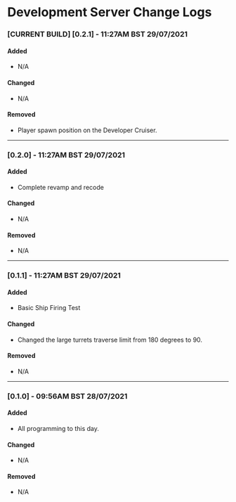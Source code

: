 # Development Server Change Logs

### **[CURRENT BUILD] [0.2.1]** - 11:27AM BST 29/07/2021

#### Added
- N/A

#### Changed
- N/A

#### Removed
- Player spawn position on the Developer Cruiser.

---------------------------------

### **[0.2.0]** - 11:27AM BST 29/07/2021

#### Added
- Complete revamp and recode

#### Changed
- N/A

#### Removed
- N/A

---------------------------------

### **[0.1.1]** - 11:27AM BST 29/07/2021

#### Added
- Basic Ship Firing Test

#### Changed
- Changed the large turrets traverse limit from 180 degrees to 90.

#### Removed
- N/A

---------------------------------

### **[0.1.0]** - 09:56AM BST 28/07/2021

#### Added
- All programming to this day.

#### Changed
- N/A

#### Removed
- N/A
